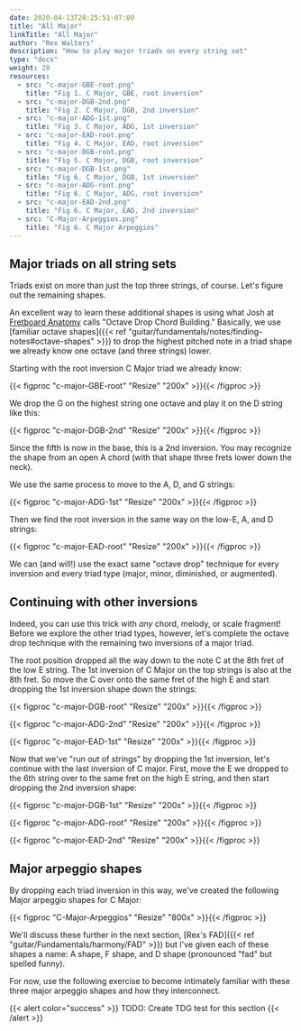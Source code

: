```yaml
---
date: 2020-04-13T20:25:51-07:00
title: "All Major"
linkTitle: "All Major"
author: "Rex Walters"
description: "How to play major triads on every string set"
type: "docs"
weight: 20
resources:
  - src: "c-major-GBE-root.png"
    title: "Fig 1. C Major, GBE, root inversion"
  - src: "c-major-DGB-2nd.png"
    title: "Fig 2. C Major, DGB, 2nd inversion"
  - src: "c-major-ADG-1st.png"
    title: "Fig 3. C Major, ADG, 1st inversion"
  - src: "c-major-EAD-root.png"
    title: "Fig 4. C Major, EAD, root inversion"
  - src: "c-major-DGB-root.png"
    title: "Fig 5. C Major, DGB, root inversion"
  - src: "c-major-DGB-1st.png"
    title: "Fig 6. C Major, DGB, 1st inversion"
  - src: "c-major-ADG-root.png"
    title: "Fig 6. C Major, ADG, root inversion"
  - src: "c-major-EAD-2nd.png"
    title: "Fig 6. C Major, EAD, 2nd inversion"
  - src: "C-Major-Arpeggios.png"
    title: "Fig 6. C Major Arpeggios"
---
```


## Major triads on all string sets

Triads exist on more than just the top three strings, of course. Let's figure out the remaining shapes.

An excellent way to learn these additional shapes is using what Josh at [Fretboard Anatomy](https://fretboard-anatomy.com) calls "Octave Drop Chord Building." Basically, we use [familiar octave shapes]({{< ref "guitar/fundamentals/notes/finding-notes#octave-shapes" >}}) to drop the highest pitched note in a triad shape we already know one octave (and three strings) lower.

Starting with the root inversion C Major triad we already know:

{{< figproc "c-major-GBE-root" "Resize" "200x" >}}{{< /figproc >}}

We drop the G on the highest string one octave and play it on the D string like this:

{{< figproc "c-major-DGB-2nd" "Resize" "200x" >}}{{< /figproc >}}

Since the fifth is now in the base, this is a 2nd inversion. You may recognize the shape from an open A chord (with that shape three frets lower down the neck).

We use the same process to move to the A, D, and G strings:

{{< figproc "c-major-ADG-1st" "Resize" "200x" >}}{{< /figproc >}}

Then we find the root inversion in the same way on the low-E, A, and D strings:

{{< figproc "c-major-EAD-root" "Resize" "200x" >}}{{< /figproc >}}

We can (and will!) use the exact same "octave drop" technique for every inversion and every triad type (major, minor, diminished, or augmented).

## Continuing with other inversions

Indeed, you can use this trick with *any* chord, melody, or scale fragment! Before we explore the other triad types, however, let's complete the octave drop technique with the remaining two inversions of a major triad.

The root position dropped all the way down to the note C at the 8th fret of the low E string. The 1st inversion of C Major on the top strings is also at the 8th fret. So move the C over onto the same fret of the high E and start dropping the 1st inversion shape down the strings:

{{< figproc "c-major-DGB-root" "Resize" "200x" >}}{{< /figproc >}}

{{< figproc "c-major-ADG-2nd" "Resize" "200x" >}}{{< /figproc >}}

{{< figproc "c-major-EAD-1st" "Resize" "200x" >}}{{< /figproc >}}

Now that we've "run out of strings" by dropping the 1st inversion, let's continue with the last inversion of C major. First, move the E we dropped to the 6th string over to the same fret on the high E string, and then start dropping the 2nd inversion shape:

{{< figproc "c-major-DGB-1st" "Resize" "200x" >}}{{< /figproc >}}

{{< figproc "c-major-ADG-root" "Resize" "200x" >}}{{< /figproc >}}

{{< figproc "c-major-EAD-2nd" "Resize" "200x" >}}{{< /figproc >}}

## Major arpeggio shapes
By dropping each triad inversion in this way, we've created the following Major arpeggio shapes for C Major:

{{< figproc "C-Major-Arpeggios" "Resize" "800x" >}}{{< /figproc >}}

We'll discuss these further in the next section, [Rex's FAD]({{< ref "guitar/Fundamentals/harmony/FAD" >}}) but I've given each of these shapes a name: A shape, F shape, and D shape (pronounced "fad" but spelled funny).


For now, use the following exercise to become intimately familiar with these three major arpeggio shapes and how they interconnect.

{{< alert color="success" >}}
TODO: Create TDG test for this section
{{< /alert >}}
